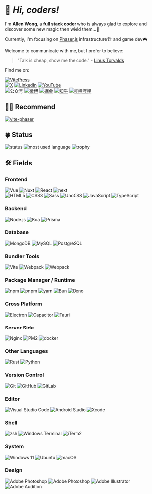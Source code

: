 # 🖖 *Hi, coders!*

I'm **Allen Wong**, a **full stack coder** who is always glad to explore and discover some new magic then wield them...🧙

Currently, I'm focusing on [Phaser.js](https://phaser.io) infrastructure🏗️ and game dev🎮

Welcome to communicate with me, but I prefer to believe:

> "Talk is cheap, show me the code." - [Linus Torvalds](https://github.com/torvalds)

Find me on:

[![VitePress](https://img.shields.io/badge/-My%20Blog-%23323031?style=flat-square&logo=vitepress&logoColor=ffffff)]()\
[![X](https://img.shields.io/badge/-twitter-%23323031?style=flat-square&logo=x)](https://twitter.com/xiaofuyesnew)
[![LinkedIn](https://img.shields.io/badge/-LinkedIn-%23323031?style=flat-square&logo=linkedin)](https://www.linkedin.com/in/xiaofuyesnew/)
[![YouTube](https://img.shields.io/badge/-YouTube-%23323031?style=flat-square&logo=youtube)](https://www.youtube.com/channel/UCe-LRPFs6Atx7Z5hcp1K2nQ)\
![公众号](https://img.shields.io/badge/-公众号%20Phaser游-%23323031?style=flat-square&logo=wechat&logoColor=ffffff)
[![微博](https://img.shields.io/badge/-微博-%23323031?style=flat-square&logo=sina-weibo&logoColor=ffffff)](https://weibo.com/u/1183565322)
[![掘金](https://img.shields.io/badge/-掘金-%23323031?style=flat-square&logo=juejin&logoColor=ffffff)](https://juejin.cn/user/2928754705564184)
[![知乎](https://img.shields.io/badge/-知乎-%23323031?style=flat-square&logo=zhihu&logoColor=ffffff)](https://www.zhihu.com/people/xiaofuyesnew)
[![哔哩哔哩](https://img.shields.io/badge/-哔哩哔哩-%23323031?style=flat-square&logo=bilibili&logoColor=ffffff)](https://space.bilibili.com/747089/)

## 💁‍♂️ Recommend

[![vite-phaser](https://img.shields.io/badge/-vite%20phaser-%23323031?style=flat-square&logo=github)](https://github.com/xiaofuyesnew/vite-phaser)

## 🍀 Status

![status](https://github-readme-stats.vercel.app/api?username=xiaofuyesnew&theme=merko&show_icons=true)
![most used language](https://github-readme-stats.vercel.app/api/top-langs/?username=xiaofuyesnew&layout=compact&theme=merko)
![trophy](https://github-profile-trophy.vercel.app/?username=xiaofuyesnew&theme=onedark&rank=SECRET,SSS,SS,S,AAA,AA,A,B,C)

## 🛠️ Fields

### Frontend

![Vue](https://img.shields.io/badge/-Vue-%23323031?style=flat-square&logo=vue.js&logoColor=4FC08D)
![Nuxt](https://img.shields.io/badge/-Nuxt-%23323031?style=flat-square&logo=nuxt.js&logoColor=4FC08D)
![React](https://img.shields.io/badge/-React-%23323031?style=flat-square&logo=react&logoColor=61DAFB)
![next](https://img.shields.io/badge/-Next-%23323031?style=flat-square&logo=next.js)\
![HTML5](https://img.shields.io/badge/-HTML5-%23E34C26?style=flat-square&logo=html5&logoColor=ffffff)
![CSS3](https://img.shields.io/badge/-CSS3-%23197CBE?style=flat-square&logo=css3)
![Sass](https://img.shields.io/badge/-Sass-%23197CBE?style=flat-square&logo=sass&color=333333)
![UnoCSS](https://img.shields.io/badge/-UnoCSS-%23CB6498?style=flat-square&logo=unocss&logoColor=ffffff&color=333333)
![JavaScript](https://img.shields.io/badge/-JavaScript-%23F7DF1C?style=flat-square&logo=javascript&logoColor=000000&labelColor=%23ECD83E&color=%23ECD83E)
![TypeScript](https://img.shields.io/badge/-TypeScript-%23579050?style=flat-square&logo=typescript&logoColor=ffffff&color=3178c6)

### Backend

![Node.js](https://img.shields.io/badge/-Node.js-%23579050?style=flat-square&logo=node.js&logoColor=ffffff)
![Koa](https://img.shields.io/badge/-Koa-%23579050?logo=koa&style=flat-square&color=2C2C32)
![Prisma](https://img.shields.io/badge/-Prisma-%23323031?style=flat-square&logo=prisma&logoColor=ffffff)

### Database

![MongoDB](https://img.shields.io/badge/-MongoDB-%23579050?style=flat-square&logo=mongodb&logoColor=ffffff&color=47A248)
![MySQL](https://img.shields.io/badge/-MySQL-%23579050?style=flat-square&logo=mysql&logoColor=ffffff&color=4479A1)
![PostgreSQL](https://img.shields.io/badge/-PostgreSQL-%23579050?style=flat-square&logo=PostgreSQL&logoColor=ffffff&color=4169E1)

### Bundler Tools

![Vite](https://img.shields.io/badge/-Vite-%23323031?style=flat-square&logo=vite)
![Webpack](https://img.shields.io/badge/-Webpack-%23323031?style=flat-square&logo=webpack&logoColor=8DD6F9)
![Webpack](https://img.shields.io/badge/-esbuild-%23323031?style=flat-square&logo=esbuild&logoColor=FFCF00)

### Package Manager / Runtime

![npm](https://img.shields.io/badge/-npm-%23579050?style=flat-square&logo=npm&logoColor=CB3837&color=2C2C32)
![pnpm](https://img.shields.io/badge/-pnpm-%23579050?style=flat-square&logo=pnpm&logoColor=F69220&color=2C2C32)
![yarn](https://img.shields.io/badge/-yarn-%23579050?style=flat-square&logo=yarn&logoColor=ffffff&color=2C8EBB)
![Bun](https://img.shields.io/badge/-Bun-%23579050?style=flat-square&logo=bun&color=2C2C32)
![Deno](https://img.shields.io/badge/-Deno-%23579050?style=flat-square&logo=deno&color=2C2C32)

### Cross Platform

![Electron](https://img.shields.io/badge/-Electron-%23323031?style=flat-square&logo=electron&color=2C2C32)
![Capacitor](https://img.shields.io/badge/-Capacitor-%23323031?style=flat-square&logo=capacitor&color=2C2C32)
![Tauri](https://img.shields.io/badge/-Tauri-%23323031?style=flat-square&logo=tauri&color=2C2C32)

### Server Side

![Nginx](https://img.shields.io/badge/-Nginx-%23579050?style=flat-square&logo=nginx&logoColor=ffffff&color=009639)
![PM2](https://img.shields.io/badge/-PM2-%23579050?style=flat-square&logo=pm2&logoColor=ffffff&color=2b037a)
![docker](https://img.shields.io/badge/-docker-%23579050?style=flat-square&logo=docker&color=2C2C32)

### Other Languages

![Rust](https://img.shields.io/badge/-Rust-%23323031?style=flat-square&logo=rust&logoColor=ffffff&color=2C2C32)
![Python](https://img.shields.io/badge/-Python-%23323031?style=flat-square&logo=python&logoColor=ffffff&color=3776AB)

### Version Control

![Git](https://img.shields.io/badge/-Git-%23579050?style=flat-square&logo=git&logoColor=ffffff&color=F05032)
![GitHub](https://img.shields.io/badge/-GitHub-%23579050?style=flat-square&logo=github&color=2C2C32)
![GitLab](https://img.shields.io/badge/-GitLab-%23579050?style=flat-square&logo=gitlab&color=2C2C32)

### Editor

![Visual Studio Code](https://img.shields.io/badge/-Visual%20Studio%20Code-%23579050?style=flat-square&logo=visual-studio-code&logoColor=007ACC&color=2C2C32)
![Android Studio](https://img.shields.io/badge/-Android%20Studio-%23579050?style=flat-square&logo=android-studio&logoColor=3DDC84&color=2C2C32)
![Xcode](https://img.shields.io/badge/-Xcode-%23579050?style=flat-square&logo=xcode&logoColor=ffffff&color=147EFB)

### Shell

![zsh](https://img.shields.io/badge/-Zsh-%23579050?style=flat-square&logo=zsh&color=2C2C32&logoColor=ffffff)
![Windows Terminal](https://img.shields.io/badge/-Windows%20Terminal-%23579050?style=flat-square&logo=windows-terminal&color=2C2C32)
![iTerm2](https://img.shields.io/badge/-iTerm2-%23579050?style=flat-square&logo=iterm2&color=2C2C32)

### System

![Windows 11](https://img.shields.io/badge/-Windows%2011-%23579050?style=flat-square&logo=windows&logoColor=ffffff&color=0078D6)
![Ubuntu](https://img.shields.io/badge/-Ubuntu-%23579050?style=flat-square&logo=ubuntu&logoColor=ffffff&color=e95420)
![macOS](https://img.shields.io/badge/-macOS-%23579050?style=flat-square&logo=apple&logoColor=ffffff&color=2C2C32)

### Design

![Adobe Photoshop](https://img.shields.io/badge/-figma-%23579050?style=flat-square&logo=figma&logoColor=F24E1E&color=2C2C32)
![Adobe Photoshop](https://img.shields.io/badge/-Adobe%20Photoshop-%23579050?style=flat-square&logo=adobe-photoshop&logoColor=001e36&color=31A8FF)
![Adobe Illustrator](https://img.shields.io/badge/-Adobe%20Illustrator-%23579050?style=flat-square&logo=adobe-illustrator&logoColor=330000&color=FF9A00)
![Adobe Audition](https://img.shields.io/badge/-Adobe%20Audition-%23579050?style=flat-square&logo=adobe-audition&logoColor=00005b&color=9999FF)
